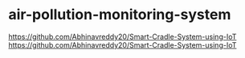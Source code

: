 # air-pollution-monitoring-system
https://github.com/Abhinavreddy20/Smart-Cradle-System-using-IoT
https://github.com/Abhinavreddy20/Smart-Cradle-System-using-IoT

